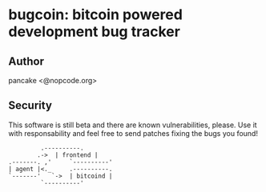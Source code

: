 bugcoin: bitcoin powered development bug tracker
================================================

Author
------
pancake <@nopcode.org>


Security
--------
This software is still beta and there are known vulnerabilities,
please. Use it with responsability and feel free to send patches
fixing the bugs you found!

			 .----------.
		    .->  | frontend |
	.-------. ,'     `----------'
	| agent |<._     .----------.
	`-------'   `->  | bitcoind |
			 `----------'

